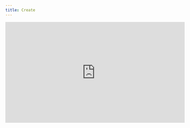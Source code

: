 ```yaml
---
title: Create
---
```

<iframe width="560" height="315" src="https://www.youtube.com/embed/jODLUtUdwgs?si=y4vMqp4kHpcfIQfL" title="YouTube video player" frameborder="0" allow="accelerometer; autoplay; clipboard-write; encrypted-media; gyroscope; picture-in-picture; web-share" referrerpolicy="strict-origin-when-cross-origin" allowfullscreen></iframe>